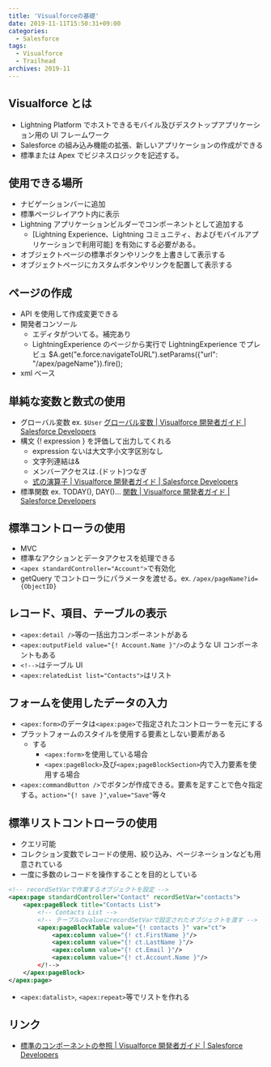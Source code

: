 ```yaml
---
title: 'Visualforceの基礎'
date: 2019-11-11T15:50:31+09:00
categories:
  - Salesforce
tags:
  - Visualforce
  - Trailhead
archives: 2019-11
---
```


## Visualforce とは

- Lightning Platform でホストできるモバイル及びデスクトップアプリケーション用の UI フレームワーク
- Salesforce の組み込み機能の拡張、新しいアプリケーションの作成ができる
- 標準または Apex でビジネスロジックを記述する。

## 使用できる場所

- ナビゲーションバーに追加
- 標準ページレイアウト内に表示
- Lightning アプリケーションビルダーでコンポーネントとして追加する
  - [Lightning Experience、Lightning コミュニティ、およびモバイルアプリケーションで利用可能] を有効にする必要がある。
- オブジェクトページの標準ボタンやリンクを上書きして表示する
- オブジェクトページにカスタムボタンやリンクを配置して表示する

## ページの作成

- API を使用して作成変更できる
- 開発者コンソール
  - エディタがついてる。補完あり
  - LightningExperience のページから実行で LightningExperience でプレビュ \$A.get("e.force:navigateToURL").setParams({"url": "/apex/pageName"}).fire();
- xml ベース

## 単純な変数と数式の使用

- グローバル変数 ex. `$User` [グローバル変数 | Visualforce 開発者ガイド | Salesforce Developers](https://developer.salesforce.com/docs/atlas.ja-jp.222.0.pages.meta/pages/pages_variables_global.htm)
- 構文 {! expression } を評価して出力してくれる
  - expression ないは大文字小文字区別なし
  - 文字列連結は&
  - メンバーアクセスは`.`(ドット)つなぎ
  - [式の演算子 | Visualforce 開発者ガイド | Salesforce Developers](https://developer.salesforce.com/docs/atlas.ja-jp.222.0.pages.meta/pages/pages_variables_operators.html)
- 標準関数 ex. TODAY(), DAY()... [関数 | Visualforce 開発者ガイド | Salesforce Developers](https://developer.salesforce.com/docs/atlas.ja-jp.222.0.pages.meta/pages/pages_variables_functions.htm)

## 標準コントローラの使用

- MVC
- 標準なアクションとデータアクセスを処理できる
- `<apex standardController="Account">`で有効化
- getQuery でコントローラにパラメータを渡せる。ex. `/apex/pageName?id={ObjectID}`

## レコード、項目、テーブルの表示

- `<apex:detail />`等の一括出力コンポーネントがある
- `<apex:outputField value="{! Account.Name }"/>`のような UI コンポーネントもある
- `<!-->`はテーブル UI
- `<apex:relatedList list="Contacts">`はリスト

## フォームを使用したデータの入力

- `<apex:form>`のデータは`<apex:page>`で指定されたコントローラーを元にする
- プラットフォームのスタイルを使用する要素としない要素がある
  - する
    - `<apex:form>`を使用している場合
    - `<apex:pageBlock>`及び`<apex;pageBlockSection>`内で入力要素を使用する場合
- `<apex:commandButton />`でボタンが作成できる。要素を足すことで色々指定する。`action="{! save }"`,`value="Save"`等々

## 標準リストコントローラの使用

- クエリ可能
- コレクション変数でレコードの使用、絞り込み、ページネーションなども用意されている
- 一度に多数のレコードを操作することを目的としている

```xml
<!-- recordSetVarで作業するオブジェクトを設定 -->
<apex:page standardController="Contact" recordSetVar="contacts">
    <apex:pageBlock title="Contacts List">
        <!-- Contacts List -->
        <!-- テーブルのvalueにrecordSetVarで設定されたオブジェクトを渡す -->
        <apex:pageBlockTable value="{! contacts }" var="ct">
            <apex:column value="{! ct.FirstName }"/>
            <apex:column value="{! ct.LastName }"/>
            <apex:column value="{! ct.Email }"/>
            <apex:column value="{! ct.Account.Name }"/>
        </!-->
    </apex:pageBlock>
</apex:page>
```

- `<apex:datalist>`, `<apex:repeat>`等でリストを作れる

## リンク

- [標準のコンポーネントの参照 | Visualforce 開発者ガイド | Salesforce Developers](https://developer.salesforce.com/docs/atlas.ja-jp.pages.meta/pages/pages_compref.htm)
